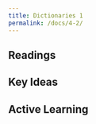 ```yaml
---
title: Dictionaries 1
permalink: /docs/4-2/
---
```


## Readings


## Key Ideas


## Active Learning

